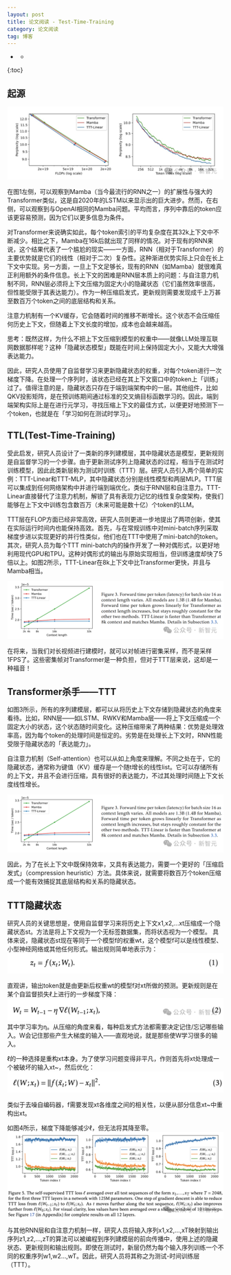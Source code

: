 ```yaml
---
layout: post
title: 论文阅读 - Test-Time-Training
category: 论文阅读
tag: 博客
---
```


- *
{:toc}



## 起源

![fig1](/images/2024/TTT/1.png)

在图1左侧，可以观察到Mamba（当今最流行的RNN之一）的扩展性与强大的Transformer类似，这是自2020年的LSTM以来显示出的巨大进步。然而，在右侧，可以观察到与OpenAI相同的Mamba问题。平均而言，序列中靠后的token应该更容易预测，因为它们以更多信息为条件。

对Transformer来说确实如此，每个token索引的平均复杂度在其32k上下文中不断减少。相比之下，Mamba在16k后就出现了同样的情况。对于现有的RNN来说，这个结果代表了一个尴尬的现实——一方面，RNN（相对于Transformer）的主要优势就是它们的线性（相对于二次）复杂性。这种渐进优势实际上只会在长上下文中实现。另一方面，一旦上下文足够长，现有的RNN（如Mamba）就很难真正利用额外的条件信息。长上下文的困难是RNN层本质上的问题：与自注意力机制不同，RNN层必须将上下文压缩为固定大小的隐藏状态（它们虽然效率很高，但性能受限于其表达能力）。作为一种压缩启发式，更新规则需要发现成千上万甚至数百万个token之间的底层结构和关系。

注意力机制有一个KV缓存，它会随着时间的推移不断增长。这个状态不会压缩任何历史上下文，但随着上下文长度的增加，成本也会越来越高。

思考：既然这样，为什么不把上下文压缩到模型的权重中——就像LLM处理互联网数据那样呢？这种「隐藏状态模型」既能在时间上保持固定大小，又能大大增强表达能力。

因此，研究人员使用了自监督学习来更新隐藏状态的权重，对每个token进行一次梯度下降。在处理一个序列时，该状态已经在其上下文窗口中的token上「训练」过了。值得注意的是，隐藏状态只存在于端到端架构中的一层。其他组件，比如QKV投影矩阵，是在预训练期间通过标准的交叉熵目标函数学习的。因此，端到端架构实际上是在进行元学习，寻找压缩上下文的最佳方式，以便更好地预测下一个token，也就是在「学习如何在测试时学习」。


## TTL(Test-Time-Training)
受此启发，研究人员设计了一类新的序列建模层，其中隐藏状态是模型，更新规则是自监督学习的一个步骤。由于更新测试序列上隐藏状态的过程，相当于在测试时训练模型，因此此类新层称为测试时训练（TTT）层。研究人员引入两个简单的实例：TTT-Linear和TTT-MLP，其中隐藏状态分别是线性模型和两层MLP。TTT层可以集成到任何网络架构中并进行端到端优化，类似于RNN层和自注意力。TTT-Linear直接替代了注意力机制，解锁了具有表现力记忆的线性复杂度架构，使我们能够在上下文中训练包含数百万（未来可能是数十亿）个token的LLM。

TTT层在FLOP方面已经非常高效，研究人员则更进一步地提出了两项创新，使其在实际运行时间内也能保持高效。首先，与在常规训练中对mini-batch序列采取梯度步进以实现更好的并行性类似，他们也在TTT中使用了mini-batch的token。其次，研究人员为每个TTT mini-batch内的操作开发了一种对偶形式，以更好地利用现代GPU和TPU。这种对偶形式的输出与原始实现相当，但训练速度却快了5倍以上。如图2所示，TTT-Linear在8k上下文中比Transformer更快，并且与Mamba相当。

![fig2](/images/2024/TTT/2.png)



在将来，当我们对长视频进行建模时，就可以对帧进行密集采样，而不是采样1FPS了。这些密集帧对Transformer是一种负担，但对于TTT层来说，这却是一种福音！

## Transformer杀手——TTT

如图3所示，所有的序列建模层，都可以从将历史上下文存储到隐藏状态的角度来看待。比如，RNN层——如LSTM、RWKV和Mamba层——将上下文压缩成一个固定大小的状态，这个状态随时间变化。这种压缩带来了两种结果：优势是处理效率高，因为每个token的处理时间是恒定的。劣势是在处理长上下文时，RNN性能受限于隐藏状态的「表达能力」。

自注意力机制（Self-attention）也可以从如上角度来理解。不同之处在于，它的隐藏状态，通常称为键值（KV）缓存是一个随t增长的线性list。它可以存储所有的上下文，并且不会进行压缩，具有很好的表达能力，不过其处理时间随上下文长度线性增长。

![fig3](/images/2024/TTT/2.png)

因此，为了在长上下文中既保持效率，又具有表达能力，需要一个更好的「压缩启发式」（compression heuristic）方法。具体来说，就需要将数百万个token压缩成一个能有效捕捉其底层结构和关系的隐藏状态。

## TTT隐藏状态

研究人员的关键思想是，使用自监督学习来将历史上下文x1,x2,...xt压缩成一个隐藏状态st。方法是将上下文视为一个无标签数据集，而将状态视为一个模型。
具体来说，隐藏状态st现在等同于一个模型f的权重wt，这个模型f可以是线性模型、小型神经网络或其他任何形式。输出规则简单地表示为：
![fig4](/images/2024/TTT/s1.png)

直观讲，输出token就是由更新后权重wt的模型f对xt所做的预测。更新规则是在某个自监督损失ℓ上进行的一步梯度下降：
![fig5](/images/2024/TTT/s2.png)
其中学习率为η。从压缩的角度来看，每种启发式方法都需要决定记住/忘记哪些输入。W会记住那些产生大梯度的输入——直观地说，就是那些使W学习很多的输入。

ℓ的一种选择是重构xt本身。为了使学习问题变得非平凡，作则首先将xt处理成一个被破坏的输入xt~，然后优化：
![fig6](/images/2024/TTT/s3.png)

类似于去噪自编码器，f需要发现xt各维度之间的相关性，以便从部分信息xt~中重构出xt。

如图4所示，梯度下降能够减少ℓ，但无法将其降至零。
![fig4](/images/2024/TTT/4.png)

与其他RNN层和自注意力机制一样，研究人员将输入序列x1,x2,...,xT映射到输出序列z1,z2,...,zT的算法可以被编程到序列建模层的前向传播中，使用上述的隐藏状态、更新规则和输出规则。即使在测试时，新层仍然为每个输入序列训练一个不同的权重序列w1,w2...,wT。因此，研究人员将其称之为测试-时间训练层（TTT）。

